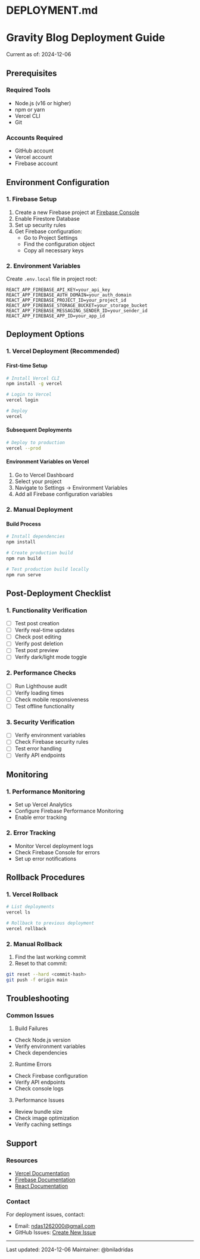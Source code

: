 # DEPLOYMENT.md

# Gravity Blog Deployment Guide
Current as of: 2024-12-06

## Prerequisites

### Required Tools
- Node.js (v16 or higher)
- npm or yarn
- Vercel CLI
- Git

### Accounts Required
- GitHub account
- Vercel account
- Firebase account

## Environment Configuration

### 1. Firebase Setup
1. Create a new Firebase project at [Firebase Console](https://console.firebase.google.com)
2. Enable Firestore Database
3. Set up security rules
4. Get Firebase configuration:
   - Go to Project Settings
   - Find the configuration object
   - Copy all necessary keys

### 2. Environment Variables
Create `.env.local` file in project root:

```env
REACT_APP_FIREBASE_API_KEY=your_api_key
REACT_APP_FIREBASE_AUTH_DOMAIN=your_auth_domain
REACT_APP_FIREBASE_PROJECT_ID=your_project_id
REACT_APP_FIREBASE_STORAGE_BUCKET=your_storage_bucket
REACT_APP_FIREBASE_MESSAGING_SENDER_ID=your_sender_id
REACT_APP_FIREBASE_APP_ID=your_app_id
```

## Deployment Options

### 1. Vercel Deployment (Recommended)

#### First-time Setup
```bash
# Install Vercel CLI
npm install -g vercel

# Login to Vercel
vercel login

# Deploy
vercel
```

#### Subsequent Deployments
```bash
# Deploy to production
vercel --prod
```

#### Environment Variables on Vercel
1. Go to Vercel Dashboard
2. Select your project
3. Navigate to Settings → Environment Variables
4. Add all Firebase configuration variables

### 2. Manual Deployment

#### Build Process
```bash
# Install dependencies
npm install

# Create production build
npm run build

# Test production build locally
npm run serve
```

## Post-Deployment Checklist

### 1. Functionality Verification
- [ ] Test post creation
- [ ] Verify real-time updates
- [ ] Check post editing
- [ ] Verify post deletion
- [ ] Test post preview
- [ ] Verify dark/light mode toggle

### 2. Performance Checks
- [ ] Run Lighthouse audit
- [ ] Verify loading times
- [ ] Check mobile responsiveness
- [ ] Test offline functionality

### 3. Security Verification
- [ ] Verify environment variables
- [ ] Check Firebase security rules
- [ ] Test error handling
- [ ] Verify API endpoints

## Monitoring

### 1. Performance Monitoring
- Set up Vercel Analytics
- Configure Firebase Performance Monitoring
- Enable error tracking

### 2. Error Tracking
- Monitor Vercel deployment logs
- Check Firebase Console for errors
- Set up error notifications

## Rollback Procedures

### 1. Vercel Rollback
```bash
# List deployments
vercel ls

# Rollback to previous deployment
vercel rollback
```

### 2. Manual Rollback
1. Find the last working commit
2. Reset to that commit:
```bash
git reset --hard <commit-hash>
git push -f origin main
```

## Troubleshooting

### Common Issues

1. Build Failures
- Check Node.js version
- Verify environment variables
- Check dependencies

2. Runtime Errors
- Check Firebase configuration
- Verify API endpoints
- Check console logs

3. Performance Issues
- Review bundle size
- Check image optimization
- Verify caching settings

## Support

### Resources
- [Vercel Documentation](https://vercel.com/docs)
- [Firebase Documentation](https://firebase.google.com/docs)
- [React Documentation](https://reactjs.org/docs)

### Contact
For deployment issues, contact:
- Email: ndas1262000@gmail.com
- GitHub Issues: [Create New Issue](https://github.com/bniladridas/gravity-blog/issues)

---

Last updated: 2024-12-06
Maintainer: @bniladridas